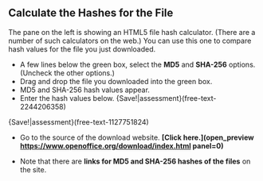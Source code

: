 ## Calculate the Hashes for the File 

The pane on the left is showing an  HTML5 file hash calculator.  (There are a number of such calculators on the web.)  You can use this one to compare hash values for the file you just downloaded.

- A few  lines below the green box, select the **MD5** and **SHA-256** options. (Uncheck the other options.)
- Drag and drop the file you downloaded into the green box.
- MD5 and SHA-256 hash values appear.
 - Enter the hash values below.
{Save!|assessment}(free-text-2244206358)

{Save!|assessment}(free-text-1127751824)


 - Go to the source of the download website. **[Click here.](open_preview https://www.openoffice.org/download/index.html panel=0)** 

 - Note that there are **links for MD5 and SHA-256 hashes of the files** on the site.
